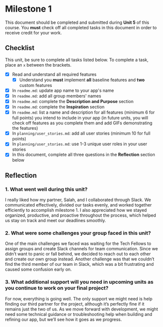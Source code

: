 # Milestone 1

This document should be completed and submitted during **Unit 5** of this course. You **must** check off all completed tasks in this document in order to receive credit for your work.

## Checklist

This unit, be sure to complete all tasks listed below. To complete a task, place an `x` between the brackets.

- [X] Read and understand all required features
  - [X] Understand you **must** implement **all** baseline features and **two** custom features
- [X] In `readme.md`: update app name to your app's name
- [X] In `readme.md`: add all group members' names
- [X] In `readme.md`: complete the **Description and Purpose** section
- [X] In `readme.md`: complete the **Inspiration** section
- [X] In `readme.md`: list a name and description for all features (minimum 6 for full points) you intend to include in your app (in future units, you will check off features as you complete them and add GIFs demonstrating the features)
- [X] In `planning/user_stories.md`: add all user stories (minimum 10 for full points)
- [X] In `planning/user_stories.md`: use 1-3 unique user roles in your user stories
- [X] In this document, complete all three questions in the **Reflection** section below

## Reflection

### 1. What went well during this unit?

I really liked how my partner, Salah, and I collaborated through Slack. We communicated effectively, divided our tasks evenly, and worked together efficiently to accomplish milestone 1. I also appreciated how we stayed organized, productive, and proactive throughout the process, which helped us stay on track and meet our deadlines smoothly.

### 2. What were some challenges your group faced in this unit?

One of the main challenges we faced was waiting for the Tech Fellows to assign groups and create Slack channels for team communication. Since we didn’t want to panic or fall behind, we decided to reach out to each other and create our own group instead. Another challenge was that we couldn’t find the third member of our team in Slack, which was a bit frustrating and caused some confusion early on.

### 3. What additional support will you need in upcoming units as you continue to work on your final project?

For now, everything is going well. The only support we might need is help finding our third partner for the project, although it’s perfectly fine if it remains just the two of us. As we move forward with development, we might need some technical guidance or troubleshooting help when building and refining our app, but we’ll see how it goes as we progress.
